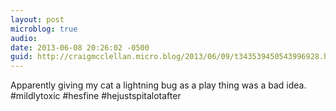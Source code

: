 ```yaml
---
layout: post
microblog: true
audio: 
date: 2013-06-08 20:26:02 -0500
guid: http://craigmcclellan.micro.blog/2013/06/09/t343539450543996928.html
---
```

Apparently giving my cat a lightning bug as a play thing was a bad idea. #mildlytoxic #hesfine #hejustspitalotafter
